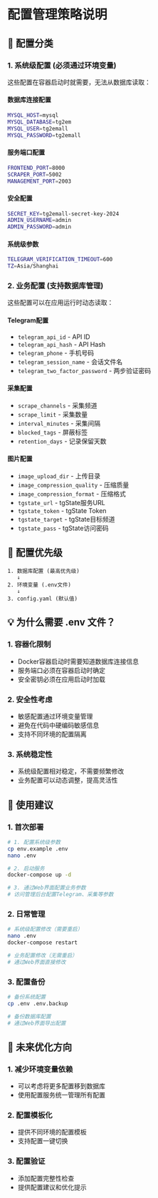 # 配置管理策略说明

## 🎯 配置分类

### 1. **系统级配置** (必须通过环境变量)
这些配置在容器启动时就需要，无法从数据库读取：

#### 数据库连接配置
```bash
MYSQL_HOST=mysql
MYSQL_DATABASE=tg2em
MYSQL_USER=tg2emall
MYSQL_PASSWORD=tg2emall
```

#### 服务端口配置
```bash
FRONTEND_PORT=8000
SCRAPER_PORT=5002
MANAGEMENT_PORT=2003
```

#### 安全配置
```bash
SECRET_KEY=tg2emall-secret-key-2024
ADMIN_USERNAME=admin
ADMIN_PASSWORD=admin
```

#### 系统级参数
```bash
TELEGRAM_VERIFICATION_TIMEOUT=600
TZ=Asia/Shanghai
```

### 2. **业务配置** (支持数据库管理)
这些配置可以在应用运行时动态读取：

#### Telegram配置
- `telegram_api_id` - API ID
- `telegram_api_hash` - API Hash
- `telegram_phone` - 手机号码
- `telegram_session_name` - 会话文件名
- `telegram_two_factor_password` - 两步验证密码

#### 采集配置
- `scrape_channels` - 采集频道
- `scrape_limit` - 采集数量
- `interval_minutes` - 采集间隔
- `blocked_tags` - 屏蔽标签
- `retention_days` - 记录保留天数

#### 图片配置
- `image_upload_dir` - 上传目录
- `image_compression_quality` - 压缩质量
- `image_compression_format` - 压缩格式
- `tgstate_url` - tgState服务URL
- `tgstate_token` - tgState Token
- `tgstate_target` - tgState目标频道
- `tgstate_pass` - tgState访问密码

## 🔄 配置优先级

```
1. 数据库配置 (最高优先级)
   ↓
2. 环境变量 (.env文件)
   ↓
3. config.yaml (默认值)
```

## 💡 为什么需要 .env 文件？

### 1. **容器化限制**
- Docker容器启动时需要知道数据库连接信息
- 服务端口必须在容器启动时确定
- 安全密钥必须在应用启动时加载

### 2. **安全性考虑**
- 敏感配置通过环境变量管理
- 避免在代码中硬编码敏感信息
- 支持不同环境的配置隔离

### 3. **系统稳定性**
- 系统级配置相对稳定，不需要频繁修改
- 业务配置可以动态调整，提高灵活性

## 🚀 使用建议

### 1. **首次部署**
```bash
# 1. 配置系统级参数
cp env.example .env
nano .env

# 2. 启动服务
docker-compose up -d

# 3. 通过Web界面配置业务参数
# 访问管理后台配置Telegram、采集等参数
```

### 2. **日常管理**
```bash
# 系统级配置修改（需要重启）
nano .env
docker-compose restart

# 业务配置修改（无需重启）
# 通过Web界面直接修改
```

### 3. **配置备份**
```bash
# 备份系统配置
cp .env .env.backup

# 备份数据库配置
# 通过Web界面导出配置
```

## 🔧 未来优化方向

### 1. **减少环境变量依赖**
- 可以考虑将更多配置移到数据库
- 使用配置服务统一管理所有配置

### 2. **配置模板化**
- 提供不同环境的配置模板
- 支持配置一键切换

### 3. **配置验证**
- 添加配置完整性检查
- 提供配置建议和优化提示
